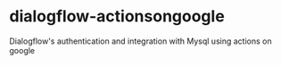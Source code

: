 # dialogflow-actionsongoogle
Dialogflow's authentication and integration with Mysql using actions on google
